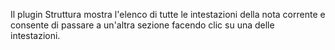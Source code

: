 Il plugin Struttura mostra l'elenco di tutte le intestazioni della nota corrente e consente di passare a un'altra sezione facendo clic su una delle intestazioni.